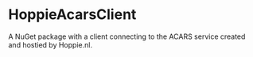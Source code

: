 # HoppieAcarsClient
A NuGet package with a client connecting to the ACARS service created and hostied by Hoppie.nl.
